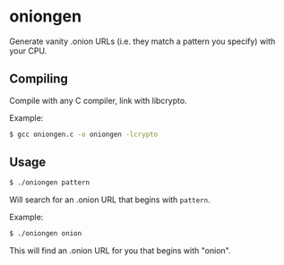 oniongen
========

Generate vanity .onion URLs (i.e. they match a pattern you specify) with your CPU.

Compiling
---------

Compile with any C compiler, link with libcrypto.

Example:

```bash
$ gcc oniongen.c -o oniongen -lcrypto
```
  
Usage
-----

```bash
$ ./oniongen pattern
```

Will search for an .onion URL that begins with `pattern`.

Example:
  
```bash
$ ./oniongen onion
```

This will find an .onion URL for you that begins with "onion".

